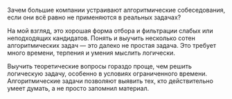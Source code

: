Зачем большие компании устраивают алгоритмические собеседования, если они всё равно не применяются в реальных задачах?

На мой взгляд, это хорошая форма отбора и фильтрации слабых или неподходящих кандидатов. Понять и выучить несколько сотен алгоритмических задач — это далеко не простая задача. Это требует много времени, терпения и умения мыслить логически.

Выучить теоретические вопросы гораздо проще, чем решить логическую задачу, особенно в условиях ограниченного времени. Алгоритмические задачи позволяют выявить тех, кто действительно умеет думать, а не просто запомнил материал.
